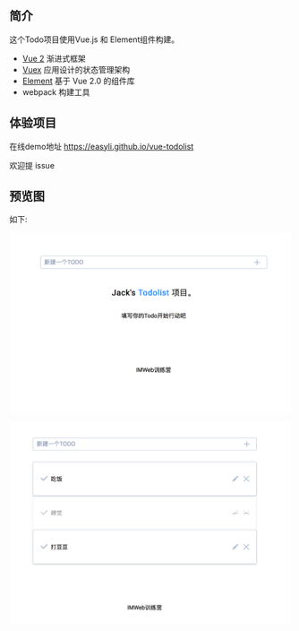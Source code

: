 ## 简介

这个Todo项目使用Vue.js 和 Element组件构建。

- [Vue 2](http://cn.vuejs.org/)  渐进式框架
- [Vuex](https://vuex.vuejs.org/zh-cn/intro.html) 应用设计的状态管理架构
- [Element](http://element.eleme.io/#/) 基于 Vue 2.0 的组件库
- webpack  构建工具

## 体验项目

在线demo地址  https://easyli.github.io/vue-todolist 

欢迎提 issue


## 预览图

如下:



![界面](https://github.com/easyli/vue-todolist/raw/gh-pages/images/S_108.png)

![使用界面](https://github.com/easyli/vue-todolist/raw/gh-pages/images/S_110.png)


